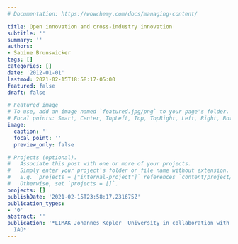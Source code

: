 ```yaml
---
# Documentation: https://wowchemy.com/docs/managing-content/

title: Open innovation and cross-industry innovation
subtitle: ''
summary: ''
authors:
- Sabine Brunswicker
tags: []
categories: []
date: '2012-01-01'
lastmod: 2021-02-15T18:58:17-05:00
featured: false
draft: false

# Featured image
# To use, add an image named `featured.jpg/png` to your page's folder.
# Focal points: Smart, Center, TopLeft, Top, TopRight, Left, Right, BottomLeft, Bottom, BottomRight.
image:
  caption: ''
  focal_point: ''
  preview_only: false

# Projects (optional).
#   Associate this post with one or more of your projects.
#   Simply enter your project's folder or file name without extension.
#   E.g. `projects = ["internal-project"]` references `content/project/deep-learning/index.md`.
#   Otherwise, set `projects = []`.
projects: []
publishDate: '2021-02-15T23:58:17.231675Z'
publication_types:
- '0'
abstract: ''
publication: '*LIMAK Johannes Kepler  University in collaboration with Fraunhofer
  IAO*'
---
```

